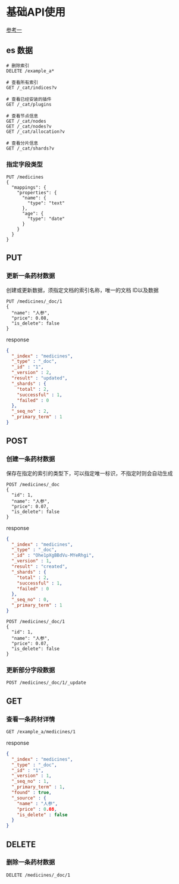 # 基础API使用

[参考一](https://www.cnblogs.com/balloon72/p/13177872.html)

## es 数据

```text
# 删除索引
DELETE /example_a*

# 查看所有索引
GET /_cat/indices?v

# 查看已经安装的插件
GET /_cat/plugins

# 查看节点信息
GET /_cat/nodes
GET /_cat/nodes?v
GET /_cat/allocation?v

# 查看分片信息
GET /_cat/shards?v
```

### 指定字段类型

```text
PUT /medicines
{
  "mappings": {
    "properties": {
      "name": {
        "type": "text"
      },
      "age": {
        "type": "date"
      }
    }
  }
}
```

## PUT

### 更新一条药材数据

创建或更新数据，须指定文档的索引名称，唯一的文档 ID以及数据

```text
PUT /medicines/_doc/1
{
  "name": "人参",
  "price": 0.08,
  "is_delete": false
}
```

response

```json
{
  "_index" : "medicines",
  "_type" : "_doc",
  "_id" : "1",
  "_version" : 2,
  "result" : "updated",
  "_shards" : {
    "total" : 2,
    "successful" : 1,
    "failed" : 0
  },
  "_seq_no" : 2,
  "_primary_term" : 1
}
```

## POST

### 创建一条药材数据

保存在指定的索引的类型下，可以指定唯一标识，不指定时则会自动生成

```text
POST /medicines/_doc
{
  "id": 1,
  "name": "人参",
  "price": 0.07,
  "is_delete": false
}
```

response

```json
{
  "_index" : "medicines",
  "_type" : "_doc",
  "_id" : "Ohe1pXgBBdVu-MYeRhgi",
  "_version" : 1,
  "result" : "created",
  "_shards" : {
    "total" : 2,
    "successful" : 1,
    "failed" : 0
  },
  "_seq_no" : 0,
  "_primary_term" : 1
}
```

```text
POST /medicines/_doc/1
{
  "id": 1,
  "name": "人参",
  "price": 0.07,
  "is_delete": false
}
```

### 更新部分字段数据

```text
POST /medicines/_doc/1/_update
```

## GET

### 查看一条药材详情

```text
GET /example_a/medicines/1
```

response

```json
{
  "_index" : "medicines",
  "_type" : "_doc",
  "_id" : "1",
  "_version" : 1,
  "_seq_no" : 1,
  "_primary_term" : 1,
  "found" : true,
  "_source" : {
    "name" : "人参",
    "price" : 0.08,
    "is_delete" : false
  }
}
```

## DELETE

### 删除一条药材数据

```text
DELETE /medicines/_doc/1
```
